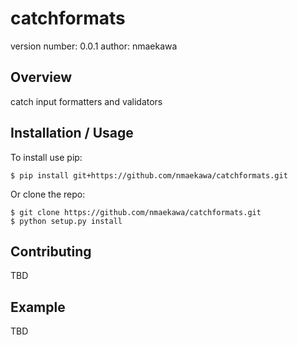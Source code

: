 catchformats
===============================

version number: 0.0.1
author: nmaekawa

Overview
--------

catch input formatters and validators

Installation / Usage
--------------------

To install use pip:

    $ pip install git+https://github.com/nmaekawa/catchformats.git


Or clone the repo:

    $ git clone https://github.com/nmaekawa/catchformats.git
    $ python setup.py install

Contributing
------------

TBD

Example
-------

TBD
